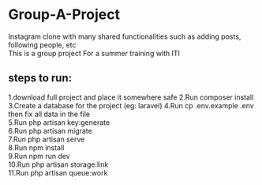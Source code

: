 # Group-A-Project
Instagram clone with many shared functionalities such as adding posts, following people, etc  
This is a group project For a summer training with ITI

## steps to run: 
1.download full project and place it somewhere safe 
2.Run composer install  
3.Create a database for the project (eg: laravel)
4.Run cp .env.example .env then fix all data in the file  
5.Run php artisan key:generate  
6.Run php artisan migrate  
7.Run php artisan serve  
8.Run npm install  
9.Run npm run dev  
10.Run php artisan storage:link  
11.Run php artisan queue:work
